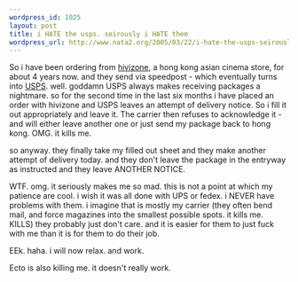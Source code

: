 ```yaml
--- 
wordpress_id: 1025
layout: post
title: i HATE the usps. seirously i HATE them
wordpress_url: http://www.nata2.org/2005/03/22/i-hate-the-usps-seirously-i-hate-them-2/
---
```

So i have been ordering from <a href="http://www.hivizone.com">hivizone</a>, a hong kong asian cinema store, for about 4 years now. and they send via speedpost - which eventually turns into <a href="http://www.usps.com">USPS</a>. well. goddamn USPS always makes receiving packages a nightmare. so for the second time in the last six months i have placed an order with hivizone and USPS leaves an attempt of delivery notice. So i fill it out appropriately and leave it. The carrier then refuses to acknowledge it - and will either leave another one or just send my package back to hong kong. OMG. it kills me. 

so anyway. they finally take my filled out sheet and they make another attempt of delivery today. and they don't leave the package in the entryway as instructed and they leave ANOTHER NOTICE. 

WTF. omg. it seriously makes me so mad. this is not a point at which my patience are cool. i wish it was all done with UPS or fedex. i NEVER have problems with them. i imagine that is mostly my carrier (they often bend mail, and force magazines into the smallest possible spots. it kills me. KILLS) they probably just don't care. and it is easier for them to just fuck with me than it is for them to do their job. 

EEk. haha. i will now relax. and work. 

Ecto is also killing me. it doesn't really work. 
